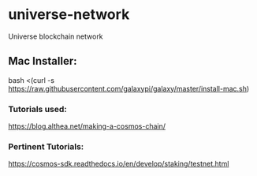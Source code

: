 # universe-network
Universe blockchain network


## Mac Installer:

bash <(curl -s https://raw.githubusercontent.com/galaxypi/galaxy/master/install-mac.sh)


### Tutorials used:

https://blog.althea.net/making-a-cosmos-chain/

### Pertinent Tutorials:

https://cosmos-sdk.readthedocs.io/en/develop/staking/testnet.html


